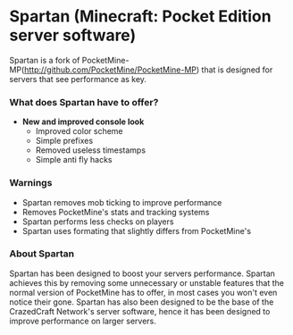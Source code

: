 # Spartan (Minecraft: Pocket Edition server software)
Spartan is a fork of PocketMine-MP(http://github.com/PocketMine/PocketMine-MP) that is designed for servers that see performance as key.

### What does Spartan have to offer?
- **New and improved console look**
    - Improved color scheme
    - Simple prefixes
    - Removed useless timestamps
    - Simple anti fly hacks

### Warnings
- Spartan removes mob ticking to improve performance
- Removes PocketMine's stats and tracking systems
- Spartan performs less checks on players
- Spartan uses formating that slightly differs from PocketMine's

### About Spartan
Spartan has been designed to boost your servers performance. Spartan achieves this by removing some unnecessary or unstable features that the normal version of PocketMine has to offer, in most cases you won't even notice their gone. Spartan has also been designed to be the base of the CrazedCraft Network's server software, hence it has been designed to improve performance on larger servers.